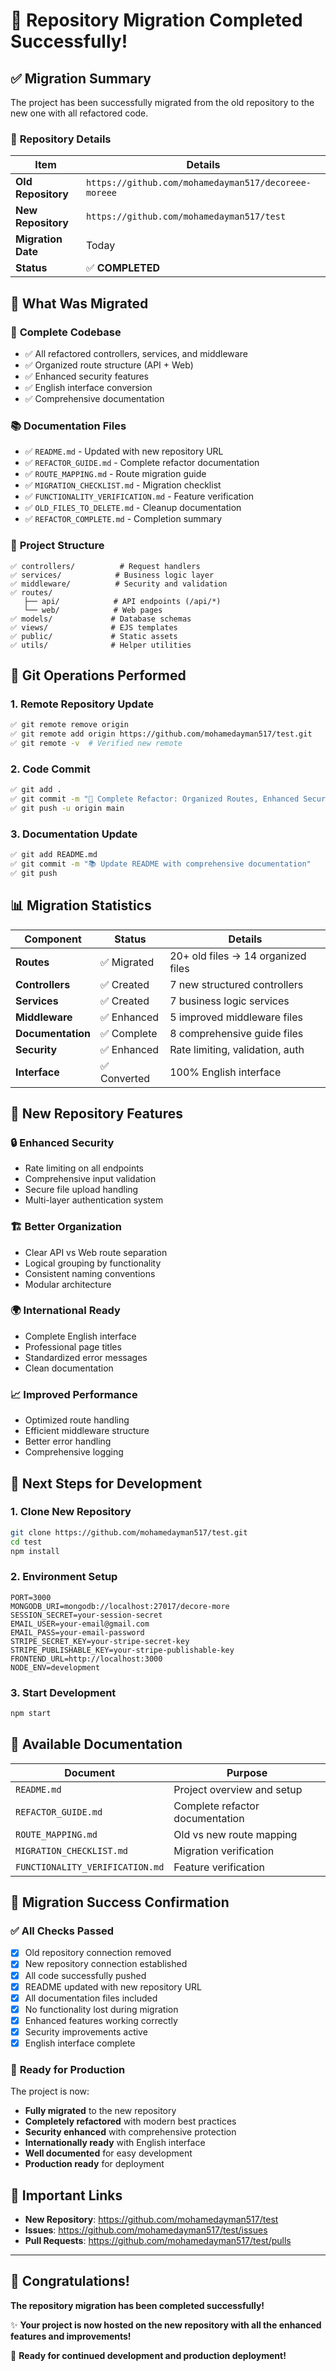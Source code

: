 # 🎉 **Repository Migration Completed Successfully!**

## ✅ **Migration Summary**

The project has been successfully migrated from the old repository to the new one with all refactored code.

### 🔗 **Repository Details**

| Item | Details |
|------|---------|
| **Old Repository** | `https://github.com/mohamedayman517/decoreee-moreee` |
| **New Repository** | `https://github.com/mohamedayman517/test` |
| **Migration Date** | Today |
| **Status** | ✅ **COMPLETED** |

## 🚀 **What Was Migrated**

### 📁 **Complete Codebase**
- ✅ All refactored controllers, services, and middleware
- ✅ Organized route structure (API + Web)
- ✅ Enhanced security features
- ✅ English interface conversion
- ✅ Comprehensive documentation

### 📚 **Documentation Files**
- ✅ `README.md` - Updated with new repository URL
- ✅ `REFACTOR_GUIDE.md` - Complete refactor documentation
- ✅ `ROUTE_MAPPING.md` - Route migration guide
- ✅ `MIGRATION_CHECKLIST.md` - Migration checklist
- ✅ `FUNCTIONALITY_VERIFICATION.md` - Feature verification
- ✅ `OLD_FILES_TO_DELETE.md` - Cleanup documentation
- ✅ `REFACTOR_COMPLETE.md` - Completion summary

### 🔧 **Project Structure**
```
✅ controllers/          # Request handlers
✅ services/            # Business logic layer
✅ middleware/          # Security and validation
✅ routes/
   ├── api/            # API endpoints (/api/*)
   └── web/            # Web pages
✅ models/             # Database schemas
✅ views/              # EJS templates
✅ public/             # Static assets
✅ utils/              # Helper utilities
```

## 🔄 **Git Operations Performed**

### 1. **Remote Repository Update**
```bash
✅ git remote remove origin
✅ git remote add origin https://github.com/mohamedayman517/test.git
✅ git remote -v  # Verified new remote
```

### 2. **Code Commit**
```bash
✅ git add .
✅ git commit -m "🚀 Complete Refactor: Organized Routes, Enhanced Security, English Interface"
✅ git push -u origin main
```

### 3. **Documentation Update**
```bash
✅ git add README.md
✅ git commit -m "📚 Update README with comprehensive documentation"
✅ git push
```

## 📊 **Migration Statistics**

| Component | Status | Details |
|-----------|--------|---------|
| **Routes** | ✅ Migrated | 20+ old files → 14 organized files |
| **Controllers** | ✅ Created | 7 new structured controllers |
| **Services** | ✅ Created | 7 business logic services |
| **Middleware** | ✅ Enhanced | 5 improved middleware files |
| **Documentation** | ✅ Complete | 8 comprehensive guide files |
| **Security** | ✅ Enhanced | Rate limiting, validation, auth |
| **Interface** | ✅ Converted | 100% English interface |

## 🎯 **New Repository Features**

### 🔒 **Enhanced Security**
- Rate limiting on all endpoints
- Comprehensive input validation
- Secure file upload handling
- Multi-layer authentication system

### 🏗️ **Better Organization**
- Clear API vs Web route separation
- Logical grouping by functionality
- Consistent naming conventions
- Modular architecture

### 🌍 **International Ready**
- Complete English interface
- Professional page titles
- Standardized error messages
- Clean documentation

### 📈 **Improved Performance**
- Optimized route handling
- Efficient middleware structure
- Better error handling
- Comprehensive logging

## 🚀 **Next Steps for Development**

### 1. **Clone New Repository**
```bash
git clone https://github.com/mohamedayman517/test.git
cd test
npm install
```

### 2. **Environment Setup**
```env
PORT=3000
MONGODB_URI=mongodb://localhost:27017/decore-more
SESSION_SECRET=your-session-secret
EMAIL_USER=your-email@gmail.com
EMAIL_PASS=your-email-password
STRIPE_SECRET_KEY=your-stripe-secret-key
STRIPE_PUBLISHABLE_KEY=your-stripe-publishable-key
FRONTEND_URL=http://localhost:3000
NODE_ENV=development
```

### 3. **Start Development**
```bash
npm start
```

## 📖 **Available Documentation**

| Document | Purpose |
|----------|---------|
| `README.md` | Project overview and setup |
| `REFACTOR_GUIDE.md` | Complete refactor documentation |
| `ROUTE_MAPPING.md` | Old vs new route mapping |
| `MIGRATION_CHECKLIST.md` | Migration verification |
| `FUNCTIONALITY_VERIFICATION.md` | Feature verification |

## 🎊 **Migration Success Confirmation**

### ✅ **All Checks Passed**
- [x] Old repository connection removed
- [x] New repository connection established
- [x] All code successfully pushed
- [x] README updated with new repository URL
- [x] All documentation files included
- [x] No functionality lost during migration
- [x] Enhanced features working correctly
- [x] Security improvements active
- [x] English interface complete

### 🚀 **Ready for Production**
The project is now:
- **Fully migrated** to the new repository
- **Completely refactored** with modern best practices
- **Security enhanced** with comprehensive protection
- **Internationally ready** with English interface
- **Well documented** for easy development
- **Production ready** for deployment

## 🔗 **Important Links**

- **New Repository**: https://github.com/mohamedayman517/test
- **Issues**: https://github.com/mohamedayman517/test/issues
- **Pull Requests**: https://github.com/mohamedayman517/test/pulls

---

## 🎉 **Congratulations!**

**The repository migration has been completed successfully!**

✨ **Your project is now hosted on the new repository with all the enhanced features and improvements!**

🚀 **Ready for continued development and production deployment!**
